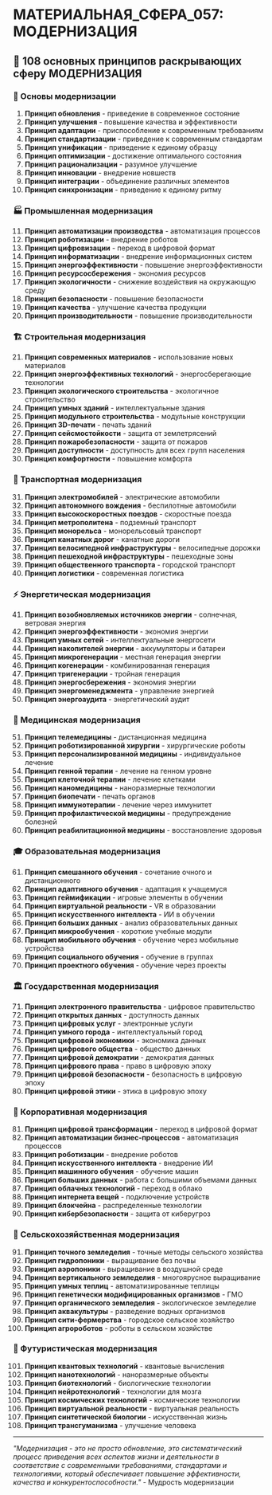 # МАТЕРИАЛЬНАЯ_СФЕРА_057: МОДЕРНИЗАЦИЯ

## 🌟 108 основных принципов раскрывающих сферу МОДЕРНИЗАЦИЯ

### 🔧 Основы модернизации

1. **Принцип обновления** - приведение в современное состояние
2. **Принцип улучшения** - повышение качества и эффективности
3. **Принцип адаптации** - приспособление к современным требованиям
4. **Принцип стандартизации** - приведение к современным стандартам
5. **Принцип унификации** - приведение к единому образцу
6. **Принцип оптимизации** - достижение оптимального состояния
7. **Принцип рационализации** - разумное улучшение
8. **Принцип инновации** - внедрение новшеств
9. **Принцип интеграции** - объединение различных элементов
10. **Принцип синхронизации** - приведение к единому ритму

### 🏭 Промышленная модернизация

11. **Принцип автоматизации производства** - автоматизация процессов
12. **Принцип роботизации** - внедрение роботов
13. **Принцип цифровизации** - переход в цифровой формат
14. **Принцип информатизации** - внедрение информационных систем
15. **Принцип энергоэффективности** - повышение энергоэффективности
16. **Принцип ресурсосбережения** - экономия ресурсов
17. **Принцип экологичности** - снижение воздействия на окружающую среду
18. **Принцип безопасности** - повышение безопасности
19. **Принцип качества** - улучшение качества продукции
20. **Принцип производительности** - повышение производительности

### 🏗️ Строительная модернизация

21. **Принцип современных материалов** - использование новых материалов
22. **Принцип энергоэффективных технологий** - энергосберегающие технологии
23. **Принцип экологического строительства** - экологичное строительство
24. **Принцип умных зданий** - интеллектуальные здания
25. **Принцип модульного строительства** - модульные конструкции
26. **Принцип 3D-печати** - печать зданий
27. **Принцип сейсмостойкости** - защита от землетрясений
28. **Принцип пожаробезопасности** - защита от пожаров
29. **Принцип доступности** - доступность для всех групп населения
30. **Принцип комфортности** - повышение комфорта

### 🚗 Транспортная модернизация

31. **Принцип электромобилей** - электрические автомобили
32. **Принцип автономного вождения** - беспилотные автомобили
33. **Принцип высокоскоростных поездов** - скоростные поезда
34. **Принцип метрополитена** - подземный транспорт
35. **Принцип монорельса** - монорельсовый транспорт
36. **Принцип канатных дорог** - канатные дороги
37. **Принцип велосипедной инфраструктуры** - велосипедные дорожки
38. **Принцип пешеходной инфраструктуры** - пешеходные зоны
39. **Принцип общественного транспорта** - городской транспорт
40. **Принцип логистики** - современная логистика

### ⚡ Энергетическая модернизация

41. **Принцип возобновляемых источников энергии** - солнечная, ветровая энергия
42. **Принцип энергоэффективности** - экономия энергии
43. **Принцип умных сетей** - интеллектуальные энергосети
44. **Принцип накопителей энергии** - аккумуляторы и батареи
45. **Принцип микрогенерации** - местная генерация энергии
46. **Принцип когенерации** - комбинированная генерация
47. **Принцип тригенерации** - тройная генерация
48. **Принцип энергосбережения** - экономия энергии
49. **Принцип энергоменеджмента** - управление энергией
50. **Принцип энергоаудита** - энергетический аудит

### 🏥 Медицинская модернизация

51. **Принцип телемедицины** - дистанционная медицина
52. **Принцип роботизированной хирургии** - хирургические роботы
53. **Принцип персонализированной медицины** - индивидуальное лечение
54. **Принцип генной терапии** - лечение на генном уровне
55. **Принцип клеточной терапии** - лечение клетками
56. **Принцип наномедицины** - наноразмерные технологии
57. **Принцип биопечати** - печать органов
58. **Принцип иммунотерапии** - лечение через иммунитет
59. **Принцип профилактической медицины** - предупреждение болезней
60. **Принцип реабилитационной медицины** - восстановление здоровья

### 🎓 Образовательная модернизация

61. **Принцип смешанного обучения** - сочетание очного и дистанционного
62. **Принцип адаптивного обучения** - адаптация к учащемуся
63. **Принцип геймификации** - игровые элементы в обучении
64. **Принцип виртуальной реальности** - VR в образовании
65. **Принцип искусственного интеллекта** - ИИ в обучении
66. **Принцип больших данных** - анализ образовательных данных
67. **Принцип микрообучения** - короткие учебные модули
68. **Принцип мобильного обучения** - обучение через мобильные устройства
69. **Принцип социального обучения** - обучение в группах
70. **Принцип проектного обучения** - обучение через проекты

### 🏛️ Государственная модернизация

71. **Принцип электронного правительства** - цифровое правительство
72. **Принцип открытых данных** - доступность данных
73. **Принцип цифровых услуг** - электронные услуги
74. **Принцип умного города** - интеллектуальный город
75. **Принцип цифровой экономики** - экономика данных
76. **Принцип цифрового общества** - общество данных
77. **Принцип цифровой демократии** - демократия данных
78. **Принцип цифрового права** - право в цифровую эпоху
79. **Принцип цифровой безопасности** - безопасность в цифровую эпоху
80. **Принцип цифровой этики** - этика в цифровую эпоху

### 🏢 Корпоративная модернизация

81. **Принцип цифровой трансформации** - переход в цифровой формат
82. **Принцип автоматизации бизнес-процессов** - автоматизация процессов
83. **Принцип роботизации** - внедрение роботов
84. **Принцип искусственного интеллекта** - внедрение ИИ
85. **Принцип машинного обучения** - обучение машин
86. **Принцип больших данных** - работа с большими объемами данных
87. **Принцип облачных технологий** - переход в облако
88. **Принцип интернета вещей** - подключение устройств
89. **Принцип блокчейна** - распределенные технологии
90. **Принцип кибербезопасности** - защита от киберугроз

### 🌱 Сельскохозяйственная модернизация

91. **Принцип точного земледелия** - точные методы сельского хозяйства
92. **Принцип гидропоники** - выращивание без почвы
93. **Принцип аэропоники** - выращивание в воздушной среде
94. **Принцип вертикального земледелия** - многоярусное выращивание
95. **Принцип умных теплиц** - автоматизированные теплицы
96. **Принцип генетически модифицированных организмов** - ГМО
97. **Принцип органического земледелия** - экологическое земледелие
98. **Принцип аквакультуры** - разведение водных организмов
99. **Принцип сити-фермерства** - городское сельское хозяйство
100. **Принцип агророботов** - роботы в сельском хозяйстве

### 🔮 Футуристическая модернизация

101. **Принцип квантовых технологий** - квантовые вычисления
102. **Принцип нанотехнологий** - наноразмерные объекты
103. **Принцип биотехнологий** - биологические технологии
104. **Принцип нейротехнологий** - технологии для мозга
105. **Принцип космических технологий** - космические технологии
106. **Принцип виртуальной реальности** - виртуальная реальность
107. **Принцип синтетической биологии** - искусственная жизнь
108. **Принцип трансгуманизма** - улучшение человека

---

*"Модернизация - это не просто обновление, это систематический процесс приведения всех аспектов жизни и деятельности в соответствие с современными требованиями, стандартами и технологиями, который обеспечивает повышение эффективности, качества и конкурентоспособности."* - Мудрость модернизации
